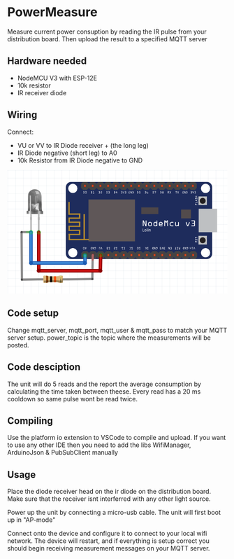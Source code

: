 # PowerMeasure
Measure current power consuption by reading the IR pulse from your distribution board.
Then upload the result to a specified MQTT server

## Hardware needed
* NodeMCU V3 with ESP-12E 
* 10k resistor
* IR receiver diode


## Wiring
Connect:
* VU or VV to IR Diode receiver + (the long leg)
* IR Diode negative (short leg) to A0 
* 10k Resistor from IR Diode negative to GND

![Schematics](docs/schematics.png?raw=true "Title")

## Code setup

Change mqtt_server, mqtt_port, mqtt_user & mqtt_pass to match your MQTT server setup.
power_topic is the topic where the measurements will be posted.

## Code desciption

The unit will do 5 reads and the report the average consumption by calculating the time taken between theese.
Every read has a 20 ms cooldown so same pulse wont be read twice.

## Compiling
Use the platform io extension to VSCode to compile and upload.
If you want to use any other IDE then you need to add the libs  WifiManager, ArduinoJson & PubSubClient manually

## Usage

Place the diode receiver head on the ir diode on the distribution board.
Make sure that the receiver isnt interferred with any other light source.

Power up the unit by connecting a micro-usb cable.
The unit will first boot up in "AP-mode"

Connect onto the device and configure it to connect to your local wifi network.
The device will restart, and if everything is setup correct you should begin receiving measurement messages on your MQTT server.

